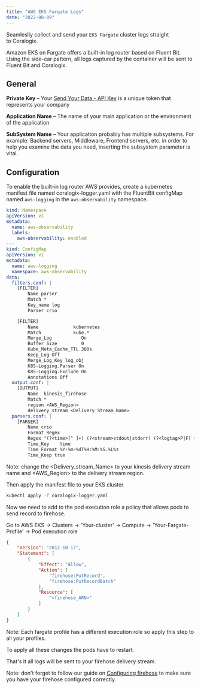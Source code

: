 ```yaml
---
title: "AWS EKS Fargate Logs"
date: "2022-08-09"
---
```


Seamleslly collect and send your `EKS Fargate` cluster logs straight to Coralogix.

Amazon EKS on Fargate offers a built-in log router based on Fluent Bit. Using the side-car pattern, all logs captured by the container will be sent to Fluent Bit and Coralogix.

## General

**Private Key** – Your [Send Your Data - API Key](https://coralogixstg.wpengine.com/docs/send-your-data-api-key/) is a unique token that represents your company

**Application Name** – The name of your main application or the environment of the application

**SubSystem Name** – Your application probably has multiple subsystems. For example: Backend servers, Middleware, Frontend servers, etc. in order to help you examine the data you need, inserting the subsystem parameter is vital.

## Configuration

To enable the built-in log router AWS provides, create a kubernetes manifest file named coralogix-logger.yaml with the FluentBit configMap named `aws-logging` in the `aws-observability` namespace.

```yaml
kind: Namespace
apiVersion: v1
metadata:
  name: aws-observability
  labels:
    aws-observability: enabled
---
kind: ConfigMap
apiVersion: v1
metadata:
  name: aws-logging
  namespace: aws-observability
data:
  filters.conf: |
    [FILTER]
        Name parser
        Match *
        Key_name log
        Parser crio

    [FILTER]
        Name             kubernetes
        Match            kube.*
        Merge_Log           On
        Buffer_Size         0
        Kube_Meta_Cache_TTL 300s
        Keep_Log Off
        Merge_Log_Key log_obj
        K8S-Logging.Parser On
        K8S-Logging.Exclude On
        Annotations Off
  output.conf: |
    [OUTPUT]
        Name  kinesis_firehose
        Match *
        region <AWS_Region>
        delivery_stream <Delivery_Stream_Name>
  parsers.conf: |
    [PARSER]
        Name crio
        Format Regex
        Regex ^(?<time>[^ ]+) (?<stream>stdout|stderr) (?<logtag>P|F) (?<log>.*)$
        Time_Key    time
        Time_Format %Y-%m-%dT%H:%M:%S.%L%z
        Time_Keep true
```

Note: change the <Delivery\_stream\_Name> to your kinesis delivery stream name and <AWS\_Region> to the delivery stream region.

Then apply the manifest file to your EKS cluster

```bash
kubectl apply -f coralogix-logger.yaml
```

Now we need to add to the pod execution role a policy that allows pods to send record to firehose.

Go to AWS EKS -> Clusters -> 'Your-cluster' -> Compute -> 'Your-Fargate-Profile' -> Pod execution role

```json
{
    "Version": "2012-10-17",
    "Statement": [
        {
            "Effect": "Allow",
            "Action": [
                "firehose:PutRecord",
                "firehose:PutRecordBatch"
            ],
            "Resource": [
                "<firehose_ARN>"
            ]
        }
    ]
}
```

Note: Each fargate profile has a different execution role so apply this step to all your profiles.

To apply all these changes the pods have to restart.

That's it all logs will be sent to your firehose delivery stream.

Note: don't forget to follow our guide on [Configuring firehose](https://coralogixstg.wpengine.com/docs/aws-firehose/) to make sure you have your firehose configured correctly.
